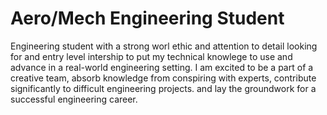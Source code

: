 # Aero/Mech Engineering Student
Engineering student with a strong worl ethic and attention to detail looking for and entry level intership to put my technical knowlege to use and advance in a real-world engineering setting. I am excited to be a part of a creative team, absorb knowledge from conspiring with experts, contribute significantly to difficult engineering projects. and lay the groundwork for a successful engineering career.
